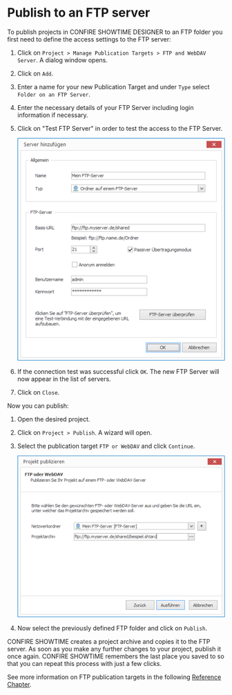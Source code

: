 # Publish to an FTP server

To publish projects in CONFIRE SHOWTIME DESIGNER to an FTP folder you first need to define the access settings to the FTP server:

1. Click on  `Project > Manage Publication Targets > FTP and WebDAV Server`. A dialog window opens.

2. Click on `Add`.

3. Enter a name for your new Publication Target and under `Type` select `Folder on an FTP Server`.

4. Enter the necessary details of your FTP Server including login information if necessary. 

5. Click on "Test FTP Server" in order to test the access to the FTP Server.
   
   ![Dialog zum Hinzufügen eines FTP-Servers](../../images/add-ftp.png)

6. If the connection test was successful click `OK`. The new FTP Server will now appear in the list of servers.

7. Click on `Close`.

Now you can publish:

1. Open the desired project.

2. Click on `Project > Publish`. A wizard will open.

3. Select the publication target `FTP or WebDAV` and click `Continue`.
   
   ![Publizieren nach FTP](../../images/publish-ftp.png)

4. Now select the previously defined FTP folder and click on `Publish`. 

CONFIRE SHOWTIME creates a project archive and copies it to the FTP server. As soon as you make any further changes to your project, publish it once again. CONFIRE SHOWTIME remembers the last place you saved to so that you can repeat this process with just a few clicks.

See more information on FTP publication targets in the following [Reference Chapter](../../reference/publishing/ftp.md).
